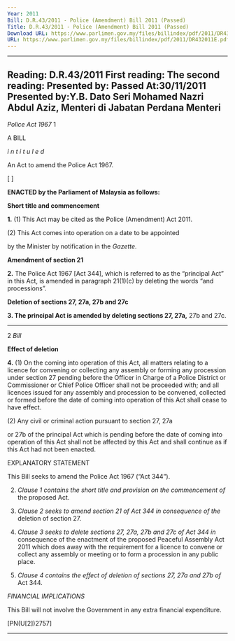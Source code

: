```yaml
---
Year: 2011
Bill: D.R.43/2011 - Police (Amendment) Bill 2011 (Passed)
Title: D.R.43/2011 - Police (Amendment) Bill 2011 (Passed)
Download URL: https://www.parlimen.gov.my/files/billindex/pdf/2011/DR432011E.pdf
URL: https://www.parlimen.gov.my/files/billindex/pdf/2011/DR432011E.pdf
---
```

---
Reading:
D.R.43/2011
First reading:
The second reading:
Presented by:
Passed At:30/11/2011
Presented by:Y.B. Dato Seri Mohamed Nazri Abdul Aziz, Menteri di Jabatan Perdana Menteri
---

_Police Act 1967_ 1

A BILL

_i n t i t u l e d_

An Act to amend the Police Act 1967.

[ ]

**ENACTED by the Parliament of Malaysia as follows:**

**Short title and commencement**

**1.** (1) This Act may be cited as the Police (Amendment)
Act 2011.

(2) This Act comes into operation on a date to be appointed

by the Minister by notification in the _Gazette._

**Amendment of section 21**

**2.** The Police Act 1967 [Act 344], which is referred to as the
“principal Act” in this Act, is amended in paragraph 21(1)(c) by
deleting the words “and processions”.

**Deletion of sections 27, 27a, 27b and 27c**

**3. The principal Act is amended by deleting sections 27, 27a,**
27b and 27c.


-----

2 _Bill_

**Effect of deletion**

**4.** (1) On the coming into operation of this Act, all matters
relating to a licence for convening or collecting any assembly
or forming any procession under section 27 pending before the
Officer in Charge of a Police District or Commissioner or Chief
Police Officer shall not be proceeded with; and all licences issued
for any assembly and procession to be convened, collected or
formed before the date of coming into operation of this Act shall
cease to have effect.

(2) Any civil or criminal action pursuant to section 27, 27a

or 27b of the principal Act which is pending before the date of
coming into operation of this Act shall not be affected by this
Act and shall continue as if this Act had not been enacted.

EXPLANATORY STATEMENT

This Bill seeks to amend the Police Act 1967 (“Act 344”).

2. _Clause 1 contains the short title and provision on the commencement of_
the proposed Act.

3. _Clause 2 seeks to amend section 21 of Act 344 in consequence of the_
deletion of section 27.

4. _Clause 3 seeks to delete sections 27, 27a, 27b and 27c of Act 344 in_
consequence of the enactment of the proposed Peaceful Assembly Act 2011
which does away with the requirement for a licence to convene or collect any
assembly or meeting or to form a procession in any public place.

5. _Clause 4 contains the effect of deletion of sections 27, 27a and 27b of_
Act 344.

_FINANCIAL IMPLICATIONS_

This Bill will not involve the Government in any extra financial
expenditure.

[PN(U[2])2757]


-----

